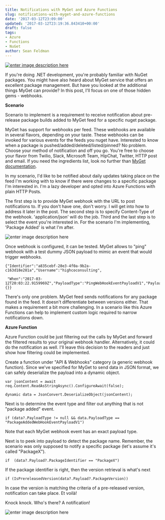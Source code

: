 ```yaml
---
title: Notifications with MyGet and Azure Functions
slug: notifications-with-myget-and-azure-functions
date: '2017-03-12T23:09:00'
updated: '2017-03-12T23:19:36.843410+00:00'
draft: false
tags:
- Azure
- Functions
- NuGet
author: Sean Feldman
---
```

[![enter image description here][1]][2]

If you're doing .NET development, you're probably familiar with NuGet packages.  You might have also heard about MyGet service that offers an excellent package management. But have you looked at the additional things MyGet can provide? In this post, I'll focus on one of those hidden gems - webhooks.

**Scenario** 

Scenario to implement is a requirement to receive notification about pre-release package builds added to MyGet feed for a specific nuget package.

MyGet has support for webhooks per feed. These webhooks are available in several flavors, depending on your taste. These webhooks can be invoked for various events for the feeds you nuget have. Interested to know when a package is pushed/added/deleted/listed/pinned? No problem. Choose your method of notification and off you go. You're free to choose your flavor from  Twilio, Slack, Microsoft Team, HipChat, Twitter, HTTP post and email. If you need the ingredients list, look no further than [MyGet documentation](http://docs.myget.org/docs/reference/webhooks). 

In my scenario, I'd like to be notified about daily updates taking place on the feed I'm working with to know if there were changes to a specific package I'm interested in. I'm a lazy developer and opted into Azure Functions with plain HTTP Posts. 

The first step is to provide MyGet webhook with the URL to post notifications to. If you don't have one, don't worry. I will get into how to address it later in the post. The second step is to specify Content-Type of the webhook. 'application/json' will do the job. Third and the last step is to select the event you're interested in. For the scenario I'm implementing, 'Package Added' is what I'm after. 

![enter image description here][3]

Once webhook is configured, it can be tested. MyGet allows to "ping" webhook with a test dummy JSON payload to mimic an event that would trigger webhooks.

```
{"Identifier":"a835cebf-28e3-4f0a-9b2a-c163d18e281a","Username":"highcoconsulting",
 "When":"2017-03-12T20:03:22.9159969Z","PayloadType":"PingWebHookEventPayloadV1","Payload":{}}
```


There's only one problem. MyGet feed sends notifications for any package found in the feed. It doesn't differentiate between versions either. That makes a requirement a bit more challenging. In a scenario like this Azure Functions can help to implement custom logic required to narrow notifications down.

**Azure Function**

Azure Function could be just filtering out the calls by MyGet and forward the filtered results to your original webhook handler. Alternatively, it could do the notification as well. I'll leave this decision to the readers and just show how filtering could be implemented.

Create a function under "API & Webhooks" category (a generic webhook function). Since we've specified for MyGet to send data in JSON format, we can safely deserialize the payload into a dynamic object.

```
var jsonContent = await req.Content.ReadAsStringAsync().ConfigureAwait(false);
dynamic data = JsonConvert.DeserializeObject(jsonContent);
```

Next is to determine the event type and filter out anything that is not "package added" event.

```
if (data?.PayloadType != null && data.PayloadType == "PackageAddedWebHookEventPayloadV1")
```

Note that each MyGet webhook event has an exact payload type.

Next is to peek into payload to detect the package name. Remember, the scenario was only supposed to notify a specific package (let's assume it's called "PackageX").

```
if  (data?.Payload?.PackageIdentifier == "PackageX")
```

If the package identifier is right, then the version retrieval is what's next

```
if (IsPrereleasedVersion(data?.Payload?.PackageVersion))
```

In case the version is matching the criteria of a pre-released version, notification can take place. Et voilà!

Knock knock. Who's there? A notification!


![enter image description here][4]


[1]: https://aspblogs.blob.core.windows.net:443/media/sfeldman/2017/notifications-myget-azure-functions/head.PNG
[2]: https://weblogs.asp.net/sfeldman/notifications-with-myget-and-azure-functions
[3]: https://aspblogs.blob.core.windows.net:443/media/sfeldman/2017/notifications-myget-azure-functions/webhook.PNG
[4]: https://aspblogs.blob.core.windows.net:443/media/sfeldman/2017/notifications-myget-azure-functions/package.PNG

